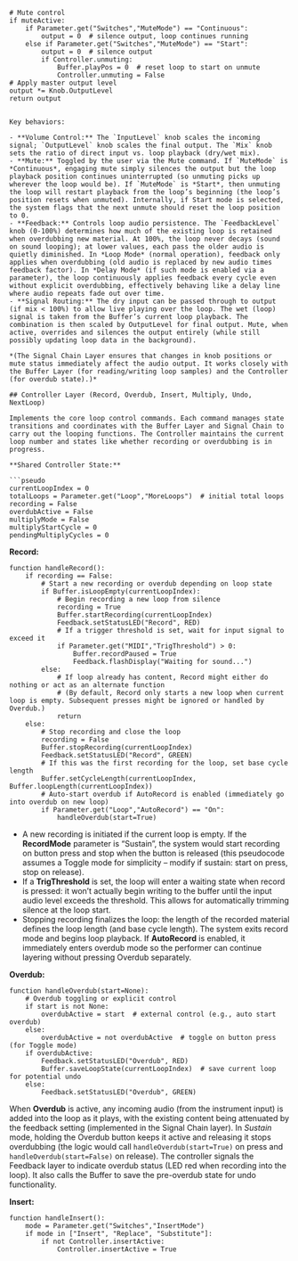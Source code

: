     # Mute control
    if muteActive:
        if Parameter.get("Switches","MuteMode") == "Continuous":
            output = 0  # silence output, loop continues running
        else if Parameter.get("Switches","MuteMode") == "Start":
            output = 0  # silence output
            if Controller.unmuting: 
                Buffer.playPos = 0  # reset loop to start on unmute
                Controller.unmuting = False
    # Apply master output level
    output *= Knob.OutputLevel
    return output
```

Key behaviors:

- **Volume Control:** The `InputLevel` knob scales the incoming signal; `OutputLevel` knob scales the final output. The `Mix` knob sets the ratio of direct input vs. loop playback (dry/wet mix).
- **Mute:** Toggled by the user via the Mute command. If `MuteMode` is *Continuous*, engaging mute simply silences the output but the loop playback position continues uninterrupted (so unmuting picks up wherever the loop would be). If `MuteMode` is *Start*, then unmuting the loop will restart playback from the loop’s beginning (the loop’s position resets when unmuted). Internally, if Start mode is selected, the system flags that the next unmute should reset the loop position to 0.
- **Feedback:** Controls loop audio persistence. The `FeedbackLevel` knob (0-100%) determines how much of the existing loop is retained when overdubbing new material. At 100%, the loop never decays (sound on sound looping); at lower values, each pass the older audio is quietly diminished. In *Loop Mode* (normal operation), feedback only applies when overdubbing (old audio is replaced by new audio times feedback factor). In *Delay Mode* (if such mode is enabled via a parameter), the loop continuously applies feedback every cycle even without explicit overdubbing, effectively behaving like a delay line where audio repeats fade out over time.
- **Signal Routing:** The dry input can be passed through to output (if mix < 100%) to allow live playing over the loop. The wet (loop) signal is taken from the Buffer’s current loop playback. The combination is then scaled by OutputLevel for final output. Mute, when active, overrides and silences the output entirely (while still possibly updating loop data in the background).

*(The Signal Chain Layer ensures that changes in knob positions or mute status immediately affect the audio output. It works closely with the Buffer Layer (for reading/writing loop samples) and the Controller (for overdub state).)*

## Controller Layer (Record, Overdub, Insert, Multiply, Undo, NextLoop)

Implements the core loop control commands. Each command manages state transitions and coordinates with the Buffer Layer and Signal Chain to carry out the looping functions. The Controller maintains the current loop number and states like whether recording or overdubbing is in progress.

**Shared Controller State:**

```pseudo
currentLoopIndex = 0
totalLoops = Parameter.get("Loop","MoreLoops")  # initial total loops
recording = False
overdubActive = False
multiplyMode = False
multiplyStartCycle = 0
pendingMultiplyCycles = 0
```

**Record:**

```pseudo
function handleRecord():
    if recording == False:
        # Start a new recording or overdub depending on loop state
        if Buffer.isLoopEmpty(currentLoopIndex):
            # Begin recording a new loop from silence
            recording = True
            Buffer.startRecording(currentLoopIndex)
            Feedback.setStatusLED("Record", RED)
            # If a trigger threshold is set, wait for input signal to exceed it
            if Parameter.get("MIDI","TrigThreshold") > 0:
                Buffer.recordPaused = True
                Feedback.flashDisplay("Waiting for sound...")
        else:
            # If loop already has content, Record might either do nothing or act as an alternate function
            # (By default, Record only starts a new loop when current loop is empty. Subsequent presses might be ignored or handled by Overdub.)
            return 
    else:
        # Stop recording and close the loop
        recording = False
        Buffer.stopRecording(currentLoopIndex)
        Feedback.setStatusLED("Record", GREEN)
        # If this was the first recording for the loop, set base cycle length
        Buffer.setCycleLength(currentLoopIndex, Buffer.loopLength(currentLoopIndex))
        # Auto-start overdub if AutoRecord is enabled (immediately go into overdub on new loop)
        if Parameter.get("Loop","AutoRecord") == "On":
            handleOverdub(start=True)
```

- A new recording is initiated if the current loop is empty. If the **RecordMode** parameter is “Sustain”, the system would start recording on button press and stop when the button is released (this pseudocode assumes a Toggle mode for simplicity – modify if sustain: start on press, stop on release).
- If a **TrigThreshold** is set, the loop will enter a waiting state when record is pressed: it won’t actually begin writing to the buffer until the input audio level exceeds the threshold. This allows for automatically trimming silence at the loop start.
- Stopping recording finalizes the loop: the length of the recorded material defines the loop length (and base cycle length). The system exits record mode and begins loop playback. If **AutoRecord** is enabled, it immediately enters overdub mode so the performer can continue layering without pressing Overdub separately.

**Overdub:**

```pseudo
function handleOverdub(start=None):
    # Overdub toggling or explicit control
    if start is not None:
        overdubActive = start  # external control (e.g., auto start overdub)
    else:
        overdubActive = not overdubActive  # toggle on button press (for Toggle mode)
    if overdubActive:
        Feedback.setStatusLED("Overdub", RED)
        Buffer.saveLoopState(currentLoopIndex)  # save current loop for potential undo
    else:
        Feedback.setStatusLED("Overdub", GREEN)
```

When **Overdub** is active, any incoming audio (from the instrument input) is added into the loop as it plays, with the existing content being attenuated by the feedback setting (implemented in the Signal Chain layer). In *Sustain* mode, holding the Overdub button keeps it active and releasing it stops overdubbing (the logic would call `handleOverdub(start=True)` on press and `handleOverdub(start=False)` on release). The controller signals the Feedback layer to indicate overdub status (LED red when recording into the loop). It also calls the Buffer to save the pre-overdub state for undo functionality.

**Insert:**

```pseudo
function handleInsert():
    mode = Parameter.get("Switches","InsertMode")
    if mode in ["Insert", "Replace", "Substitute"]:
        if not Controller.insertActive:
            Controller.insertActive = True
